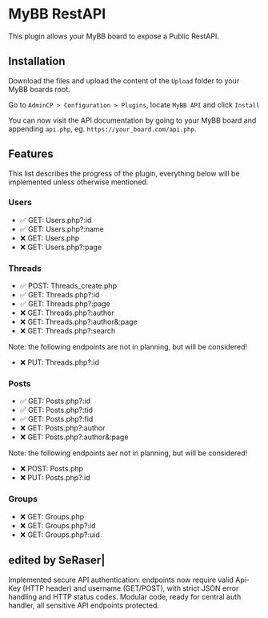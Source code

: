 # MyBB RestAPI

This plugin allows your MyBB board to expose a Public RestAPI.

## Installation

Download the files and upload the content of the `Upload` folder to your MyBB boards root.

Go to `AdminCP > Configuration > Plugins`, locate `MyBB API` and click `Install`

You can now visit the API documentation by going to your MyBB board and appending `api.php`, eg. `https://your_board.com/api.php`.

## Features

This list describes the progress of the plugin, everything below will be implemented unless otherwise mentioned.

### Users

- ✅ GET: Users.php?:id
- ✅ GET: Users.php?:name
- ❌ GET: Users.php
- ❌ GET: Users.php?:page

### Threads
- ✅ POST: Threads_create.php
- ✅ GET: Threads.php?:id
- ✅ GET: Threads.php?:page
- ❌ GET: Threads.php?:author
- ❌ GET: Threads.php?:author&:page
- ❌ GET: Threads.php?:search

Note: the following endpoints are not in planning, but will be considered!

- ❌ PUT: Threads.php?:id

### Posts

- ✅ GET: Posts.php?:id
- ✅ GET: Posts.php?:tid
- ✅ GET: Posts.php?:fid
- ❌ GET: Posts.php?:author
- ❌ GET: Posts.php?:author&:page

Note: the following endpoints aer not in planning, but will be considered!

- ❌ POST: Posts.php
- ❌ PUT: Posts.php?:id

### Groups

- ❌ GET: Groups.php
- ❌ GET: Groups.php?:id
- ❌ GET: Groups.php?:uid

## edited by SeRaser|
Implemented secure API authentication: endpoints now require valid Api-Key (HTTP header) and username (GET/POST), with strict JSON error handling and HTTP status codes. Modular code, ready for central auth handler, all sensitive API endpoints protected.
